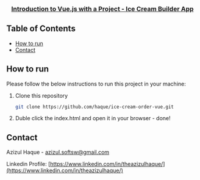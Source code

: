 <!-- PROJECT LOGO -->
<br />
<p align="center">
  <h3 align="center"><a href="https://github.com/haque/ice-cream-order-vue">Introduction to Vue.js with a Project - Ice Cream Builder App</a></h3>

<!-- TABLE OF CONTENTS -->

## Table of Contents

- [How to run](#how-to-run)
- [Contact](#contact)

<!-- HOW TO RUN -->

## How to run

Please follow the below instructions to run this project in your machine:

1. Clone this repository
   ```sh
   git clone https://github.com/haque/ice-cream-order-vue.git
   ```
2. Duble click the index.html and open it in your browser - done!

<!-- CONTACT -->

## Contact

Azizul Haque - [azizul.softsw@gmail.com](mailto:azizul.softsw@gmail.com)


Linkedin Profile: [https://www.linkedin.com/in/theazizulhaque/](https://www.linkedin.com/in/theazizulhaque/)

